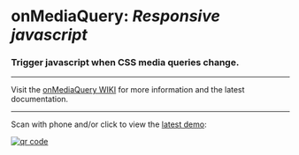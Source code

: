 # onMediaQuery: *Responsive javascript*

### Trigger javascript when CSS media queries change.

---

Visit the [onMediaQuery WIKI](https://github.com/registerguard/js-media-queries/wiki) for more information and the latest documentation.

---

Scan with phone and/or click to view the [latest demo](http://registerguard.github.com/js-media-queries/demo/):

[![qr code](http://chart.apis.google.com/chart?cht=qr&chl=http://registerguard.github.com/js-media-queries&chs=240x240)](http://registerguard.github.com/js-media-queries/demo/)